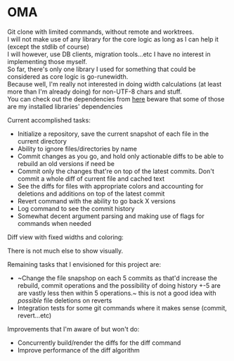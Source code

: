 # OMA

Git clone with limited commands, without remote and worktrees.  
I will not make use of any library for the core logic as long as I can help it (except the stdlib of course)  
I will however, use DB clients, migration tools...etc I have no interest in implementing those myself.  
So far, there's only one library I used for something that could be considered as core logic is go-runewidth.  
Because well, I'm really not interested in doing width calculations (at least more than I'm already doing) for non-UTF-8 chars and stuff.  
You can check out the dependencies from [here](https://github.com/OmerBilgin21/git-clone-oma/network/dependencies) beware that some of those are my installed libraries' dependencies  

Current accomplished tasks:
 * Initialize a repository, save the current snapshot of each file in the current directory
 * Ability to ignore files/directories by name
 * Commit changes as you go, and hold only actionable diffs to be able to rebuild an old versions if need be
 * Commit only the changes that're on top of the latest commits. Don't commit a whole diff of current file and cached text
 * See the diffs for files with appropriate colors and accounting for deletions and additions on top of the latest commit
 * Revert command with the ability to go back X versions
 * Log command to see the commit history
 * Somewhat decent argument parsing and making use of flags for commands when needed

Diff view with fixed widths and coloring:

  
There is not much else to show visually.
  
  
Remaining tasks that I envisioned for this project are:
 * ~Change the file snapshop on each 5 commits as that'd increase the rebuild, commit operations
 and the possibility of doing history +-5 are are vastly less then within 5 operations.~ this is not a good idea with *possible* file deletions on reverts
 * Integration tests for some git commands where it makes sense (commit, revert...etc)

Improvements that I'm aware of but won't do:
 * Concurrently build/render the diffs for the diff command
 * Improve performance of the diff algorithm
